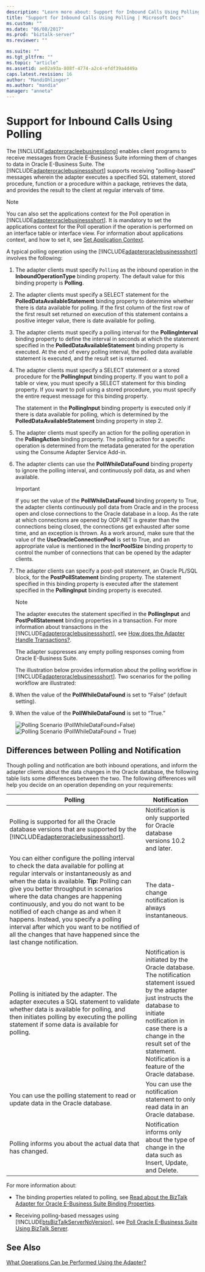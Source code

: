 ```yaml
---
description: "Learn more about: Support for Inbound Calls Using Polling"
title: "Support for Inbound Calls Using Polling | Microsoft Docs"
ms.custom: ""
ms.date: "06/08/2017"
ms.prod: "biztalk-server"
ms.reviewer: ""

ms.suite: ""
ms.tgt_pltfrm: ""
ms.topic: "article"
ms.assetid: ae02a93a-808f-4774-a2c4-efdf39a4d49a
caps.latest.revision: 16
author: "MandiOhlinger"
ms.author: "mandia"
manager: "anneta"
---
```

# Support for Inbound Calls Using Polling
The [!INCLUDE[adapteroracleebusinesslong](../../includes/adapteroracleebusinesslong-md.md)] enables client programs to receive messages from Oracle E-Business Suite informing them of changes to data in Oracle E-Business Suite. The [!INCLUDE[adapteroraclebusinessshort](../../includes/adapteroraclebusinessshort-md.md)] supports receiving "polling-based" messages wherein the adapter executes a specified SQL statement, stored procedure, function or a procedure within a package, retrieves the data, and provides the result to the client at regular intervals of time.  

> [!NOTE]
>  You can also set the applications context for the Poll operation in [!INCLUDE[adapteroraclebusinessshort](../../includes/adapteroraclebusinessshort-md.md)]. It is mandatory to set the applications context for the Poll operation if the operation is performed on an interface table or interface view. For information about applications context, and how to set it, see [Set Application Context](../../adapters-and-accelerators/adapter-oracle-ebs/set-application-context.md).  

 A typical polling operation using the [!INCLUDE[adapteroraclebusinessshort](../../includes/adapteroraclebusinessshort-md.md)] involves the following:  

1. The adapter clients must specify `Polling` as the inbound operation in the **InboundOperationType** binding property. The default value for this binding property is **Polling**.  

2. The adapter clients must specify a SELECT statement for the **PolledDataAvailableStatement** binding property to determine whether there is data available for polling. If the first column of the first row of the first result set returned on execution of this statement contains a positive integer value, there is date available for polling.  

3. The adapter clients must specify a polling interval for the **PollingInterval** binding property to define the interval in seconds at which the statement specified in the **PolledDataAvailableStatement** binding property is executed. At the end of every polling interval, the polled data available statement is executed, and the result set is returned.  

4. The adapter clients must specify a SELECT statement or a stored procedure for the **PollingInput** binding property. If you want to poll a table or view, you must specify a SELECT statement for this binding property. If you want to poll using a stored procedure, you must specify the entire request message for this binding property.  

    The statement in the **PollingInput** binding property is executed only if there is data available for polling, which is determined by the **PolledDataAvailableStatement** binding property in step 2.  

5. The adapter clients must specify an action for the polling operation in the **PollingAction** binding property. The polling action for a specific operation is determined from the metadata generated for the operation using the Consume Adapter Service Add-in.  

6. The adapter clients can use the **PollWhileDataFound** binding property to ignore the polling interval, and continuously poll data, as and when available.  

   > [!IMPORTANT]
   >  If you set the value of the **PollWhileDataFound** binding property to True, the adapter clients continuously poll data from Oracle and in the process open and close connections to the Oracle database in a loop. As the rate at which connections are opened by ODP.NET is greater than the connections being closed, the connections get exhausted after some time, and an exception is thrown. As a work around, make sure that the value of the **UseOracleConnectionPool** is set to True, and an appropriate value is mentioned in the **IncrPoolSize** binding property to control the number of connections that can be opened by the adapter clients.  

7. The adapter clients can specify a post-poll statement, an Oracle PL/SQL block, for the **PostPollStatement** binding property. The statement specified in this binding property is executed after the statement specified in the **PollingInput** binding property is executed.  

   > [!NOTE]
   >  The adapter executes the statement specified in the **PollingInput** and **PostPollStatement** binding properties in a transaction. For more information about transactions in the [!INCLUDE[adapteroraclebusinessshort](../../includes/adapteroraclebusinessshort-md.md)], see [How does the Adapter Handle Transactions?](https://msdn.microsoft.com/library/dd788428.aspx).  

   The adapter suppresses any empty polling responses coming from Oracle E-Business Suite.  

   The illustration below provides information about the polling workflow in [!INCLUDE[adapteroraclebusinessshort](../../includes/adapteroraclebusinessshort-md.md)]. Two scenarios for the polling workflow are illustrated:  

8. When the value of the **PollWhileDataFound** is set to “False” (default setting).  

9. When the value of the **PollWhileDataFound** is set to “True.”  

   ![Polling Scenario &#40;PollWhileDataFound&#61;False&#41;](../../adapters-and-accelerators/adapter-oracle-ebs/media/e5f00f4c-cc76-4e8b-9991-b4471f9d4865.gif "e5f00f4c-cc76-4e8b-9991-b4471f9d4865") ![Polling Scenario &#40;PollWhileDataFound &#61; True&#41;](../../adapters-and-accelerators/adapter-oracle-ebs/media/ebecf64c-a770-4525-9c75-62fdb71e1fb1.gif "ebecf64c-a770-4525-9c75-62fdb71e1fb1")  

## Differences between Polling and Notification  
 Though polling and notification are both inbound operations, and inform the adapter clients about the data changes in the Oracle database, the following table lists some differences between the two. The following differences will help you decide on an operation depending on your requirements:  


|                                                                                                                                                                                                                                                      Polling                                                                                                                                                                                                                                                      |                                                                                                                              Notification                                                                                                                               |
|-------------------------------------------------------------------------------------------------------------------------------------------------------------------------------------------------------------------------------------------------------------------------------------------------------------------------------------------------------------------------------------------------------------------------------------------------------------------------------------------------------------------|-------------------------------------------------------------------------------------------------------------------------------------------------------------------------------------------------------------------------------------------------------------------------|
|                                                                                                                                                                   Polling is supported for all the Oracle database versions that are supported by the [!INCLUDE[adapteroraclebusinessshort](../../includes/adapteroraclebusinessshort-md.md)].                                                                                                                                                                    |                                                                                               Notification is only supported for Oracle database versions 10.2 and later.                                                                                               |
| You can either configure the polling interval to check the data available for polling at regular intervals or instantaneously as and when the data is available. **Tip:**  Polling can give you better throughput in scenarios where the data changes are happening continuously, and you do not want to be notified of each change as and when it happens. Instead, you specify a polling interval after which you want to be notified of all the changes that have happened since the last change notification. |                                                                                                          The data-change notification is always instantaneous.                                                                                                          |
|                                                                                                                                         Polling is initiated by the adapter. The adapter executes a SQL statement to validate whether data is available for polling, and then initiates polling by executing the polling statement if some data is available for polling.                                                                                                                                         | Notification is initiated by the Oracle database. The notification statement issued by the adapter just instructs the database to initiate notification in case there is a change in the result set of the statement. Notification is a feature of the Oracle database. |
|                                                                                                                                                                                                                 You can use the polling statement to read or update data in the Oracle database.                                                                                                                                                                                                                  |                                                                                             You can use the notification statement to only read data in an Oracle database.                                                                                             |
|                                                                                                                                                                                                                            Polling informs you about the actual data that has changed.                                                                                                                                                                                                                            |                                                                                   Notification informs only about the type of change in the data such as Insert, Update, and Delete.                                                                                    |

 For more information about:  

- The binding properties related to polling, see [Read about the  BizTalk Adapter for Oracle E-Business Suite Binding Properties](../../adapters-and-accelerators/adapter-oracle-ebs/read-about-the-biztalk-adapter-for-oracle-e-business-suite-binding-properties.md).  

- Receiving polling-based messages using [!INCLUDE[btsBizTalkServerNoVersion](../../includes/btsbiztalkservernoversion-md.md)], see [Poll Oracle E-Business Suite Using BizTalk Server](../../adapters-and-accelerators/adapter-oracle-ebs/poll-oracle-e-business-suite-using-biztalk-server.md).  

## See Also  
 [What Operations Can be Performed Using the Adapter?](https://msdn.microsoft.com/library/cc185219(v=bts.10).aspx)
